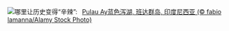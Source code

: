 ![](https://www.bing.com/th?id=OHR.BandaIsland_ZH-CN1145779264_UHD.jpg&w=1000)哪里让历史变得“辛辣”:&nbsp;&ensp;[Pulau Ay蓝色泻湖, 班达群岛, 印度尼西亚 (© fabio lamanna/Alamy Stock Photo)](https://www.bing.com/th?id=OHR.BandaIsland_ZH-CN1145779264_UHD.jpg)
<br><br/>
